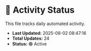 # 🤖 Activity Status

This file tracks daily automated activity.

- **Last Updated:** 2025-08-02 08:47:16
- **Total Updates:** 24
- **Status:** 🟢 Active
